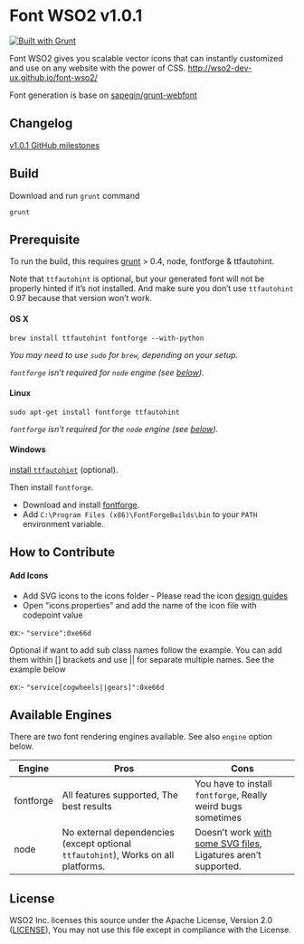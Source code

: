 # Font WSO2 v1.0.1

[![Built with Grunt](https://cdn.gruntjs.com/builtwith.png)](http://gruntjs.com/)

Font WSO2 gives you scalable vector icons that can instantly customized and use on any website with the power of CSS.
http://wso2-dev-ux.github.io/font-wso2/

Font generation is base on [sapegin/grunt-webfont](https://github.com/sapegin/grunt-webfont/)

## Changelog

[v1.0.1 GitHub milestones](https://github.com/wso2-dev-ux/font-wso2/issues?utf8=%E2%9C%93&q=milestone%3A1.0.1+is%3Aclosed)

## Build

Download and run `grunt` command
```
grunt
```

## Prerequisite

To run the build, this requires [grunt](http://gruntjs.com/getting-started) > 0.4, node, fontforge & ttfautohint.

Note that `ttfautohint` is optional, 
but your generated font will not be properly hinted if it’s not installed. And make sure you don’t use `ttfautohint` 0.97 because that version won’t work.

#### OS X

```
brew install ttfautohint fontforge --with-python
```

*You may need to use `sudo` for `brew`, depending on your setup.*

*`fontforge` isn’t required for `node` engine (see [below](#available-engines)).*

#### Linux

```
sudo apt-get install fontforge ttfautohint
```

*`fontforge` isn’t required for the `node` engine (see [below](#available-engines)).*

#### Windows

[install `ttfautohint`](http://www.freetype.org/ttfautohint/#download) (optional).

Then install `fontforge`.
* Download and install [fontforge](http://fontforge.github.io/en-US/downloads/windows/).
* Add `C:\Program Files (x86)\FontForgeBuilds\bin` to your `PATH` environment variable.

## How to Contribute

#### Add Icons

* Add SVG icons to the icons folder - Please read the icon [design guides](#)
* Open "icons.properties" and add the name of the icon file with codepoint value

ex:- `"service":0xe66d`

Optional if want to add sub class names follow the example. You can add them within [] brackets and use || for separate multiple names. See the example below

ex:- `"service[cogwheels||gears]":0xe66d`

## Available Engines

There are two font rendering engines available. See also `engine` option below.

| Engine   | Pros   | Cons   |
| ------ | ----------- | ----------- |
| fontforge | All features supported, The best results | You have to install `fontforge`, Really weird bugs sometimes |
| node | No external dependencies (except optional `ttfautohint`), Works on all platforms. | Doesn’t work [with some SVG files](https://github.com/fontello/svg2ttf/issues/25), Ligatures aren’t supported.|

## License

WSO2 Inc. licenses this source under the Apache License, Version 2.0 ([LICENSE](LICENSE)), You may not use this file except in compliance with the License.
